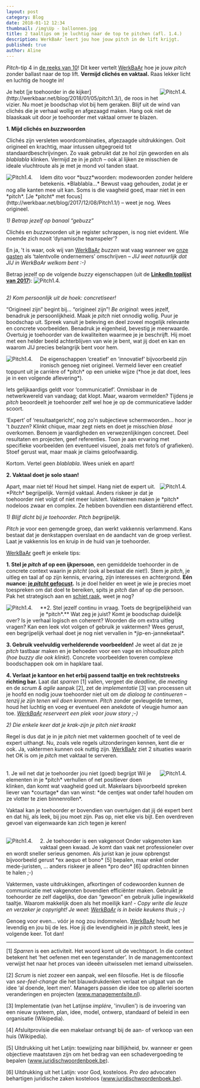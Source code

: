 ```yaml
---
layout: post
category: Blog
date: 2018-01-12 12:34
thumbnail: /img\Up - ballonnen.jpg
title: 2 taaltips om je luchtig naar de top te pitchen (afl. 1.4.)
description: WerkBaAr leert jou hoe jouw pitch in de lift krijgt.
published: true
author: Aline
---
```


*Pitch*-tip 4 in [de reeks van 10](http://werkbaar.net/blog/2017/12/01/pitch1.0/)! Dit keer vertelt [WerkBaAr](www.werkbaar.net) hoe je jouw *pitch* zonder ballast naar de top lift. **Vermijd clichés en vaktaal.** Raas lekker licht en luchtig de hoogte in!

<img alt="Pitch1.4." class="img-responsive" style="float: right;margin:0 20px 15px 0" src="/img\Up.jpg">
Je hebt [je toehoorder in de kijker](http://werkbaar.net/blog/2018/01/05/pitch1.3/), de roos in het vizier. Nu moet je boodschap vlot bij hem geraken. Blijf uit de wind van clichés die je verhaal wollig en afgezaagd maken. Hang ook niet de blaaskaak uit door je toehoorder met vaktaal omver te blazen.

**1. Mijd clichés en *buzz*woorden** 

Clichés zijn versleten woordcombinaties, afgezaagde uitdrukkingen. Ooit origineel en krachtig, maar intussen uitgegroeid tot standaardbeschrijvingen. Zo vaak gebruikt dat ze hol zijn geworden en als *blablabla* klinken. Vermijd ze in je *pitch* – ook al lijken ze misschien de ideale vluchtroute als je met je mond vol tanden staat.

<img alt="Pitch1.4." class="img-responsive" style="float: left;margin:0 20px 15px 0" src="/img\Blablabla Muppets (kleiner).png">
Idem dito voor *buzz*woorden: modewoorden zonder heldere betekenis. *Blablabla...* Bewust vaag gehouden, zodat je er nog alle kanten mee uit kan. Soms is die vaagheid goed, maar niet in een *pitch*. [Je *pitcht* met focus](http://werkbaar.net/blog/2017/12/08/Pitch1.1/) – weet je nog. Wees origineel.

*1) Betrap jezelf op banaal “gebuzz”*

Clichés en *buzz*woorden uit je register schrappen, is nog niet evident. Wie noemde zich nooit ‘dynamische teamspeler’?

En ja, 't is waar, ook wij van [WerkBaAr](http://werkbaar.net/) *buzzen* wat vaag wanneer we [onze gasten](http://werkbaar.net/#gasten) als ‘talentvolle ondernemers’ omschrijven – *JIJ weet natuurlijk dat JIJ in WerkBaAr welkom bent :-)*

Betrap jezelf op de volgende *buzzy* eigenschappen (uit de **[LinkedIn toplijst van 2017](https://blog.linkedin.com/2017/january/25/better-than-buzzwords-2017-is-the-year-to-start-showing-it-linkedin)**):
<img alt="Pitch1.4." class="img-responsive" style="float: middle;margin:0 20px 15px 0" src="/img\LinkedIn toplijst buzzwoorden 2017.PNG">

*2) Kom persoonlijk uit de hoek: concretiseer!*

“Origineel zijn” begint bij... “origineel zijn”! *Be original*: wees jezelf, benadruk je persoonlijkheid. Maak je *pitch* niet onnodig wollig. Puur je boodschap uit. Spreek vanuit je beleving en deel zoveel mogelijk relevante en concrete voorbeelden. Benadruk je eigenheid, bevestig je meerwaarde. Overtuig je toehoorder van de kwaliteiten waarmee je je beschrijft. Hij moet met een helder beeld achterblijven van wie je bent, wat jij doet en kan en waarom JIJ precies belangrijk bent voor hem.

<img alt="Pitch1.4." class="img-responsive" style="float: left;margin:0 20px 15px 0" src="/img\Chip & Dale talk.jpg">
De eigenschappen ‘creatief’ en ‘innovatief’ bijvoorbeeld zijn ironisch genoeg niet origineel. Vermeld liever een creatief toppunt uit je carrière of *pitch* op een unieke wijze (*hoe je dat doet, lees je in een volgende aflevering*).

Iets gelijkaardigs geldt voor ‘communicatief’. Onmisbaar in de netwerkwereld van vandaag; dat klopt. Maar, waarom vermelden? Tijdens je *pitch* beoordeelt je toehoorder zelf wel hoe je op de communicatieve ladder scoort.

‘Expert’ of ‘resultaatgericht’, nog zo'n subjectieve schermwoorden… hoor je 't *buzzen*? Klinkt chique, maar zegt niets en doet je misschien *blasé* overkomen. Benoem je vaardigheden en verwezenlijkingen concreet. Deel resultaten en projecten, geef referenties. Toon je aan ervaring met specifieke voorbeelden (en eventueel visueel, zoals met foto’s of grafieken). Stoef gerust wat, maar maak je claims geloofwaardig.

Kortom. Vertel geen *blablabla*. Wees uniek en apart!

**2. Vaktaal doet je solo staan!**

<img alt="Pitch1.4." class="img-responsive" style="float: right;margin:0 20px 15px 0" src="/img\Brilsmurf.png">
Apart, maar niet té! Houd het simpel. Hang niet de expert uit. *Pitch* begrijpelijk. Vermijd vaktaal. Anders riskeer je dat je toehoorder niet volgt of niet meer luistert. Vaktermen maken je *pitch* nodeloos zwaar en complex. Ze hebben bovendien een distantiërend effect.

*1) Blijf dicht bij je toehoorder. Pitch begrijpelijk.*

*Pitch* je voor een gemengde groep, dan werkt vakkennis verlammend. Kans bestaat dat je denkstappen overslaat en de aandacht van de groep verliest. Laat je vakkennis los en kruip in de huid van je toehoorder.

[WerkBaAr](http://werkbaar.net/) geeft je enkele tips:

**1. Stel je *pitch* af op een ijkpersoon**, een gemiddelde toehoorder in de concrete context waarin je *pitcht* (ook al bestaat die niet!). Stem je *pitch*, je uitleg en taal af op zijn kennis, ervaring, zijn interesses en achtergrond. **Eén nuance: [je *pitcht* gefocust](http://werkbaar.net/blog/2017/12/08/Pitch1.1/).** Is je doel helder en weet je wie je precies moet toespreken om dat doel te bereiken, spits je *pitch* dan af op die persoon. Pak het strategisch aan en [schiet raak](http://werkbaar.net/blog/2018/01/05/pitch1.3/), weet je nog?

<img alt="Pitch1.4." class="img-responsive" style="float: left;margin:0 20px 15px 0" src="/img\Jip-en-janneke-taal.jpg">
**2. Stel jezelf continu in vraag. Toets de begrijpelijkheid van je *pitch*.** Wat zeg je juist? Komt je boodschap duidelijk over? Is je verhaal logisch en coherent? Woorden die om extra uitleg vragen? Kan een leek vlot volgen of gebruik je vaktermen? Wees gerust, een begrijpelijk verhaal doet je nog niet vervallen in *jip-en-janneketaal*.

**3. Gebruik veelvuldig verhelderende voorbeelden!** Je weet al dat ze je *pitch* tastbaar maken en je behoeden voor een vage en inhoudloze *pitch* (*hoe buzzy die ook klinkt*). Concrete voorbeelden toveren complexe boodschappen ook om in hapklare taal.

**4. Verlaat je kantoor en het erbij passend taaltje en trek rechtstreeks richting bar.** Laat dat *sparren* [1] vallen, vergeet die *deadline*, die *meeting* en de *scrum & agile* aanpak [2], zet de *implementatie* [3] van processen uit je hoofd en nodig jouw toehoorder niet uit om *de dialoog te continueren* – *tenzij je zijn tenen wil doen krommen*. *Pitch* zonder gevleugelde termen, houd het luchtig en voeg er eventueel een anekdote of vleugje humor aan toe. *[WerkBaAr](http://werkbaar.net/) reserveert een plek voor jouw story ;-)*

*2) Die enkele keer dat je krak-zijn je pitch niet kraakt*

Regel is dus dat je in je *pitch* niet met vaktermen goochelt of te veel de expert uithangt. Nu, zoals vele regels uitzonderingen kennen, kent die er ook. Ja, vaktermen kunnen ook nuttig zijn. [WerkBaAr](http://werkbaar.net/) ziet 2 situaties waarin het OK is om je *pitch* met vaktaal te serveren.

<br>
1. Je wil net dat je toehoorder jou niet (goed) begrijpt 

<img alt="Pitch1.4." class="img-responsive" style="float: right;margin:0 20px 15px 0" src="/img\Homer Simpson - complicated.jpg">
Wil je elementen in je *pitch* verhullen of net positiever doen klinken, dan komt wat vaagheid goed uit. Makelaars bijvoorbeeld spreken liever van *courtage* dan van winst: *de centjes wat onder tafel houden om ze vlotter te zien binnenrollen*. 

Vaktaal kan je toehoorder er bovendien van overtuigen dat jij dé expert bent en dat hij, als leek, bij jou moet zijn. Pas op, niet elke vis bijt. Een overdreven gevoel van eigenwaarde kan zich tegen je keren!

<br>
2. Je toehoorder is een vakgenoot

<img alt="Pitch1.4." class="img-responsive" style="float: left;margin:0 20px 15px 0" src="/img\Jansen en Jansen - Kuifje.jpg">
Onder vakgenoten kan vaktaal geen kwaad. Je komt dan vaak net professioneler over en wordt sneller serieus genomen. Als jurist kan je jouw opbrengst bijvoorbeeld gerust *ex aequo et bono* [5] bepalen, maar enkel onder mede-juristen, … anders riskeer je alleen *pro deo* [6] opdrachten binnen te halen ;-)

Vaktermen, vaste uitdrukkingen, afkortingen of codewoorden kunnen de communicatie met vakgenoten bovendien efficiënter maken. Gebruikt je toehoorder ze zelf dagelijks, doe dan “gewoon” en gebruik jullie ingewikkeld taaltje. Waarom makkelijk doen als het moeilijk kan! - *Copy write die leuze en verzeker je copyright! Je weet: [WerkBaAr](http://werkbaar.net/) is in beide keukens thuis ;-)*

Genoeg voor even… vóór je nog zou indommelen. [WerkBaAr](http://werkbaar.net/) houdt het levendig en jou bij de les. Hoe jij die levendigheid in je *pitch* steekt, lees je volgende keer. Tot dan!

---

[1] *Sparren* is een activiteit. Het woord komt uit de vechtsport. In die context betekent het ‘het oefenen met een tegenstander’. In de managementcontext verwijst het naar het proces van ideeën uitwisselen met iemand uitwisselen.

[2] *Scrum* is niet zozeer een aanpak, wel een filosofie. Het is de filosofie van *see-feel-change* die het blauwdrukdenken verlaat en uitgaat van de idee ‘al doende, leert men’. Managers passen die idee toe op allerlei soorten veranderingen en projecten (www.managementsite.nl).

[3] Implementatie (van het Latijnse *implére*, 'invullen') is de invoering van een nieuw systeem, plan, idee, model, ontwerp, standaard of beleid in een organisatie (Wikipedia).

[4] Afsluitprovisie die een makelaar ontvangt bij de aan- of verkoop van een huis (Wikipedia).

[5] Uitdrukking uit het Latijn: toewijzing naar billijkheid, bv. wanneer er geen objectieve maatstaven zijn om het bedrag van een schadevergoeding te bepalen (www.juridischwoordenboek.be).

[6] Uitdrukking uit het Latijn: voor God, kosteloos. *Pro deo* advocaten behartigen juridische zaken kosteloos (www.juridischwoordenboek.be).
